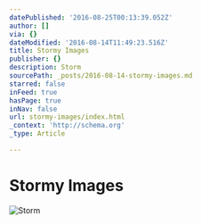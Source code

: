 ```yaml
---
datePublished: '2016-08-25T00:13:39.052Z'
author: []
via: {}
dateModified: '2016-08-14T11:49:23.516Z'
title: Stormy Images
publisher: {}
description: Storm
sourcePath: _posts/2016-08-14-stormy-images.md
starred: false
inFeed: true
hasPage: true
inNav: false
url: stormy-images/index.html
_context: 'http://schema.org'
_type: Article

---
```

# Stormy Images
![Storm](https://the-grid-user-content.s3-us-west-2.amazonaws.com/e838e95a-d894-4700-b831-51749e85da3f.jpg)